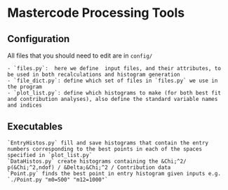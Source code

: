 Mastercode Processing Tools
===========================


Configuration
-------------

All files that you should need to edit are in `config/`

    - `files.py`:  here we define  input files, and their attributes, to be used in both recalculations and histogram generation
    - `file_dict.py`: define which set of files in `files.py` we use in the program
    - `plot_list.py`: define which histograms to make (for both best fit and contribution analyses), also define the standard variable names and indices


Executables
-----------
    `EntryHistos.py` fill and save histograms that contain the entry numbers corresponding to the best points in each of the spaces specified in `plot_list.py`
    `DataHistos.py` create histograms containing the &Chi;^2/ p(&Chi;^2,ndof) / &Delta;&Chi;^2 / Contribution data
    `Point.py` finds the best point in entry histogram given inputs e.g. `./Point.py "m0=500" "m12=1000"`
